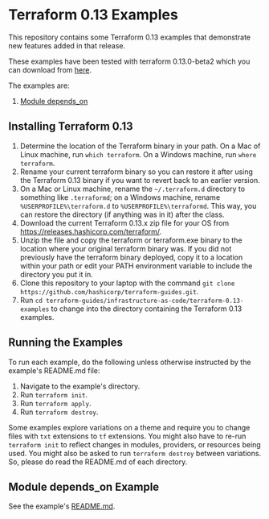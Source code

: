 # Terraform 0.13 Examples
This repository contains some Terraform 0.13 examples that demonstrate new features added in that release.

These examples have been tested with terraform 0.13.0-beta2 which you can download from [here](https://releases.hashicorp.com/terraform/0.13.0-beta2/).

The examples are:
1. [Module depends_on](./module-depends-on)

## Installing Terraform 0.13
1. Determine the location of the Terraform binary in your path. On a Mac of Linux machine, run `which terraform`. On a Windows machine, run `where terraform`.
1. Rename your current terraform binary so you can restore it after using the Terraform 0.13 binary if you want to revert back to an earlier version.
1. On a Mac or Linux machine, rename the `~/.terraform.d` directory to something like `.terraformd`; on a Windows machine, rename `%USERPROFILE%\terraform.d` to `%USERPROFILE%\terraformd`. This way, you can restore the directory (if anything was in it) after the class.
1. Download the current Terraform 0.13.x zip file for your OS from https://releases.hashicorp.com/terraform/.
1. Unzip the file and copy the terraform or terraform.exe binary to the location where your original terraform binary was. If you did not previously have the terraform binary deployed, copy it to a location within your path or edit your PATH environment variable to include the directory you put it in.
1. Clone this repository to your laptop with the command `git clone https://github.com/hashicorp/terraform-guides.git`.
1. Run `cd terraform-guides/infrastructure-as-code/terraform-0.13-examples` to change into the directory containing the Terraform 0.13 examples.

## Running the Examples
To run each example, do the following unless otherwise instructed by the example's README.md file:
1. Navigate to the example's directory.
1. Run `terraform init`.
1. Run `terraform apply`.
1. Run `terraform destroy`.

Some examples explore variations on a theme and require you to change files with `txt` extensions to `tf` extensions. You might also have to re-run `terraform init` to reflect changes in modules, providers, or resources being used. You might also be asked to run `terraform destroy` between variations. So, please do read the README.md of each directory.

## Module depends_on Example
See the example's [README.md](./module-depends-on/README.md).
